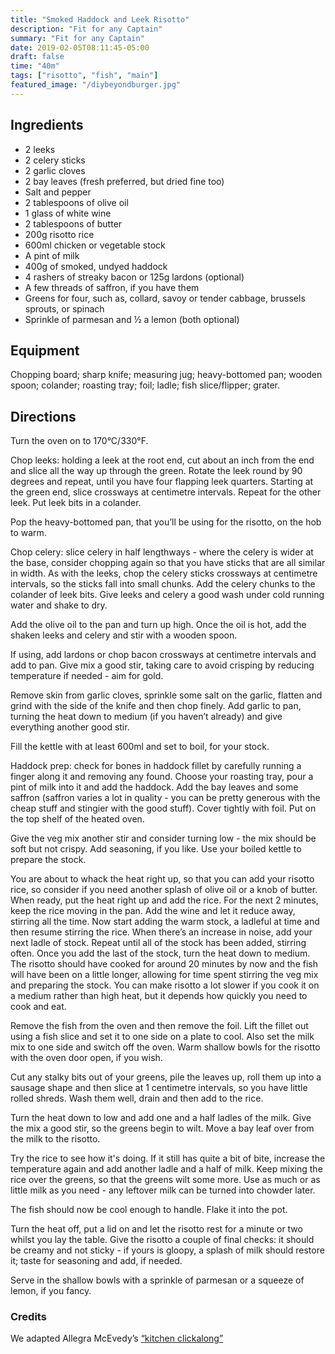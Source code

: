 ```yaml
---
title: "Smoked Haddock and Leek Risotto"
description: "Fit for any Captain"
summary: "Fit for any Captain"
date: 2019-02-05T08:11:45-05:00
draft: false
time: "40m"
tags: ["risotto", "fish", "main"]
featured_image: "/diybeyondburger.jpg"
---
```


## Ingredients

- 2 leeks
- 2 celery sticks
- 2 garlic cloves
- 2 bay leaves (fresh preferred, but dried fine too)
- Salt and pepper
- 2 tablespoons of olive oil
- 1 glass of white wine
- 2 tablespoons of butter
- 200g risotto rice
- 600ml chicken or vegetable stock
- A pint of milk
- 400g of smoked, undyed haddock
- 4 rashers of streaky bacon or 125g lardons (optional)
- A few threads of saffron, if you have them
- Greens for four, such as, collard, savoy or tender cabbage, brussels sprouts, or spinach
- Sprinkle of parmesan and ½ a lemon (both optional)

## Equipment

Chopping board; sharp knife; measuring jug; heavy-bottomed pan; wooden spoon; colander; roasting tray; foil; ladle; fish slice/flipper; grater.

## Directions

Turn the oven on to 170°C/330°F.

Chop leeks: holding a leek at the root end, cut about an inch from the end and slice all the way up through the green. Rotate the leek round by 90 degrees and repeat, until you have four flapping leek quarters. Starting at the green end, slice crossways at centimetre intervals. Repeat for the other leek. Put leek bits in a colander.

Pop the heavy-bottomed pan, that you’ll be using for the risotto, on the hob to warm.

Chop celery: slice celery in half lengthways - where the celery is wider at the base, consider chopping again so that you have sticks that are all similar in width. As with the leeks, chop the celery sticks crossways at centimetre intervals, so the sticks fall into small chunks. Add the celery chunks to the colander of leek bits. Give leeks and celery a good wash under cold running water and shake to dry.

Add the olive oil to the pan and turn up high. Once the oil is hot, add the shaken leeks and celery and stir with a wooden spoon.

If using, add lardons or chop bacon crossways at centimetre intervals and add to pan. Give mix a good stir, taking care to avoid crisping by reducing temperature if needed - aim for gold.

Remove skin from garlic cloves, sprinkle some salt on the garlic, flatten and grind with the side of the knife and then chop finely. Add garlic to pan, turning the heat down to medium (if you haven’t already) and give everything another good stir.

Fill the kettle with at least 600ml and set to boil, for your stock.

Haddock prep: check for bones in haddock fillet by carefully running a finger along it and removing any found. Choose your roasting tray, pour a pint of milk into it and add the haddock. Add the bay leaves and some saffron (saffron varies a lot in quality - you can be pretty generous with the cheap stuff and stingier with the good stuff). Cover tightly with foil. Put on the top shelf of the heated oven.

Give the veg mix another stir and consider turning low - the mix should be soft but not crispy. Add seasoning, if you like. Use your boiled kettle to prepare the stock.

You are about to whack the heat right up, so that you can add your risotto rice, so consider if you need another splash of olive oil or a knob of butter. When ready, put the heat right up and add the rice. For the next 2 minutes, keep the rice moving in the pan. Add the wine and let it reduce away, stirring all the time. Now start adding the warm stock, a ladleful at time and then resume stirring the rice. When there’s an increase in noise, add your next ladle of stock. Repeat until all of the stock has been added, stirring often.  Once you add the last of the stock, turn the heat down to medium. The risotto should have cooked for around 20 minutes by now and the fish will have been on a little longer, allowing for time spent stirring the veg mix and preparing the stock.  You can make risotto a lot slower if you cook it on a medium rather than high heat, but it depends how quickly you need to cook and eat.

Remove the fish from the oven and then remove the foil. Lift the fillet out using a fish slice and set it to one side on a plate to cool. Also set the milk mix to one side and switch off the oven. Warm shallow bowls for the risotto with the oven door open, if you wish.

Cut any stalky bits out of your greens, pile the leaves up, roll them up into a sausage shape and then slice at 1 centimetre intervals, so you have little rolled shreds. Wash them well, drain and then add to the rice.

Turn the heat down to low and add one and a half ladles of the milk. Give the mix a good stir, so the greens begin to wilt. Move a bay leaf over from the milk to the risotto.

Try the rice to see how it's doing. If it still has quite a bit of bite, increase the temperature again and add another ladle and a half of milk. Keep mixing the rice over the greens, so that the greens wilt some more. Use as much or as little milk as you need - any leftover milk can be turned into chowder later.

The fish should now be cool enough to handle. Flake it into the pot.

Turn the heat off, put a lid on and let the risotto rest for a minute or two whilst you lay the table. Give the risotto a couple of final checks: it should be creamy and not sticky - if yours is gloopy, a splash of milk should restore it; taste for seasoning and add, if needed.

Serve in the shallow bowls with a sprinkle of parmesan or a squeeze of lemon, if you fancy.

### Credits

We adapted Allegra McEvedy’s [“kitchen clickalong”](https://www.theguardian.com/lifeandstyle/wordofmouth/2008/nov/26/smoked-haddock-leek-risotto)